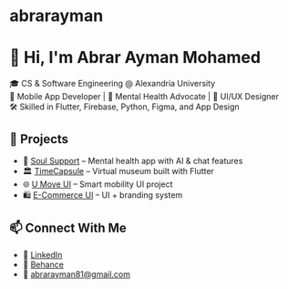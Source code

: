 # abrarayman
# 👋 Hi, I'm Abrar Ayman Mohamed

🎓 CS & Software Engineering @ Alexandria University  
📱 Mobile App Developer | 💙 Mental Health Advocate | 🎨 UI/UX Designer  
🛠 Skilled in Flutter, Firebase, Python, Figma, and App Design  

## 🌟 Projects
- 💬 [Soul Support](https://github.com/abrarayman/soul-support) – Mental health app with AI & chat features  
- 🏛 [TimeCapsule](https://github.com/abrarayman/timecapsule) – Virtual museum built with Flutter  
- 🌐 [U Move UI](https://github.com/abrarayman/u-move-ui) – Smart mobility UI project  
- 🛍️ [E-Commerce UI](https://github.com/abrarayman/ecommerce-ui) – UI + branding system  

## 📫 Connect With Me
- 💼 [LinkedIn](https://linkedin.com/in/abrar-ayman-9ba724222)  
- 🎨 [Behance](https://www.behance.net/abrarayman2)  
- 📧 abrarayman81@gmail.com  

